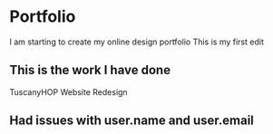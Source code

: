 # Portfolio
I am starting to create my online design portfolio
This is my first edit

## This is the work I have done

TuscanyHOP Website Redesign

## Had issues with user.name and user.email